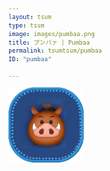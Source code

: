 ```yaml
---
layout: tsum
type: tsum
image: images/pumbaa.png
title: プンバァ | Pumbaa
permalink: tsumtsum/pumbaa
ID: "pumbaa"

---
```

<img class="ui image" src="../images/pumbaa.png">
